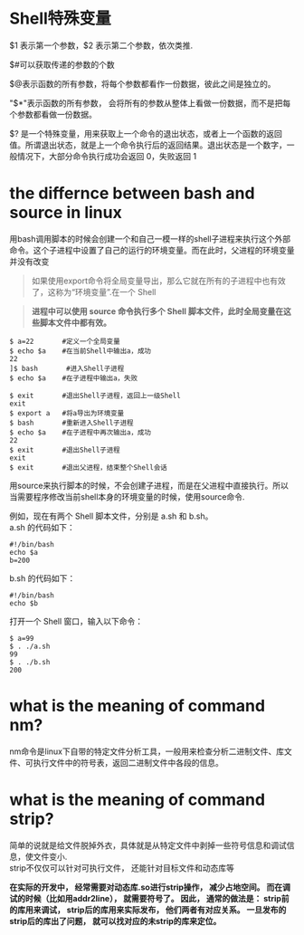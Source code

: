# Shell特殊变量
\$1 表示第一个参数，\$2 表示第二个参数，依次类推.  

\$\#可以获取传递的参数的个数      

\$\@表示函数的所有参数，将每个参数都看作一份数据，彼此之间是独立的。   
  

\"\$\*\"表示函数的所有参数， 会将所有的参数从整体上看做一份数据，而不是把每个参数都看做一份数据。   

\$? 是一个特殊变量，用来获取上一个命令的退出状态，或者上一个函数的返回值。所谓退出状态，就是上一个命令执行后的返回结果。退出状态是一个数字，一般情况下，大部分命令执行成功会返回 0，失败返回 1   



# the differnce between bash and source in linux

用bash调用脚本的时候会创建一个和自己一模一样的shell子进程来执行这个外部命令。这个子进程中设置了自己的运行的环境变量。而在此时，父进程的环境变量并没有改变    

>如果使用export命令将全局变量导出，那么它就在所有的子进程中也有效了，这称为“环境变量”.在一个 Shell  

><b>进程中可以使用 source 命令执行多个 Shell 脚本文件，此时全局变量在这些脚本文件中都有效。</b>

```shell
$ a=22       #定义一个全局变量
$ echo $a    #在当前Shell中输出a，成功
22
]$ bash       #进入Shell子进程
$ echo $a    #在子进程中输出a，失败

$ exit       #退出Shell子进程，返回上一级Shell
exit
$ export a   #将a导出为环境变量
$ bash       #重新进入Shell子进程
$ echo $a    #在子进程中再次输出a，成功
22
$ exit       #退出Shell子进程
exit
$ exit       #退出父进程，结束整个Shell会话

```

用source来执行脚本的时候，不会创建子进程，而是在父进程中直接执行。所以当需要程序修改当前shell本身的环境变量的时候，使用source命令.

例如，现在有两个 Shell 脚本文件，分别是 a.sh 和 b.sh。  
a.sh 的代码如下：

```shell
#!/bin/bash
echo $a
b=200
```
b.sh 的代码如下：
```shell
#!/bin/bash
echo $b
```

打开一个 Shell 窗口，输入以下命令：
```shell
$ a=99
$ . ./a.sh
99
$ . ./b.sh
200
```   
# what is the meaning of command nm?
nm命令是linux下自带的特定文件分析工具，一般用来检查分析二进制文件、库文件、可执行文件中的符号表，返回二进制文件中各段的信息。

# what is the meaning of command strip?
简单的说就是给文件脱掉外衣，具体就是从特定文件中剥掉一些符号信息和调试信息，使文件变小.  
strip不仅仅可以针对可执行文件， 还能针对目标文件和动态库等   

<b>在实际的开发中， 经常需要对动态库.so进行strip操作， 减少占地空间。 而在调试的时候（比如用addr2line）， 就需要符号了。 因此， 通常的做法是： strip前的库用来调试， strip后的库用来实际发布， 他们两者有对应关系。 一旦发布的strip后的库出了问题， 就可以找对应的未strip的库来定位。</b>

